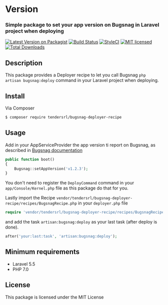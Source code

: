 # Version
### Simple package to set your app version on Bugsnag in Laravel project when deploying

[![Latest Version on Packagist](https://img.shields.io/packagist/v/tendersrl/bugsnag-deployer-recipe.svg?style=flat-square)](https://packagist.org/packages/tendersrl/bugsnag-deployer-recipe)
[![Build Status](https://img.shields.io/travis/com/tendersrl/bugsnag-deployer-recipe/master.svg?style=flat-square)](https://travis-ci.com/tendersrl/bugsnag-deployer-recipe)
[![StyleCI](https://github.styleci.io/repos/222470946/shield?branch=master)](https://github.styleci.io/repos/222470946)
[![MIT licensed](https://img.shields.io/github/license/tendersrl/bugsnag-deployer-recipe?style=flat-square)](https://img.shields.io/github/license/tendersrl/bugsnag-deployer-recipe)
[![Total Downloads](https://img.shields.io/packagist/dt/tendersrl/bugsnag-deployer-recipe.svg?style=flat-square)](https://packagist.org/packages/tendersrl/bugsnag-deployer-recipe)

## Description

This package provides a Deployer recipe to let you call Bugsnag ```php artisan bugsnag:deploy``` command in your Laravel project when deploying.

## Install

Via Composer

``` bash
$ composer require tendersrl/bugsnag-deployer-recipe
```

## Usage

Add in your AppServiceProvider the app version ti report on Bugsnag, as described in [Bugsnag documentation](https://docs.bugsnag.com/platforms/php/laravel/#tracking-releases)

``` php
public function boot()
{
    Bugsnag::setAppVersion('v1.2.3');
}
```

You don't need to register the ```DeployCommand``` command in your ```app/Console/Kernel.php``` file as this package do that for you.

Lastly import the Recipe ```vendor/tendersrl/bugsnag-deployer-recipe/recipes/BugsnagRecipe.php``` in your ```deployer.php``` file

``` php
require 'vendor/tendersrl/bugsnag-deployer-recipe/recipes/BugsnagRecipe.php';
```

and add the task ```artisan:bugsnag:deploy``` as your last task (after deploy is done).

``` php
after('your:last:task', 'artisan:bugsnag:deploy');
```

## Minimum requirements

- Laravel 5.5
- PHP 7.0



## License

This package is licensed under the MIT License
